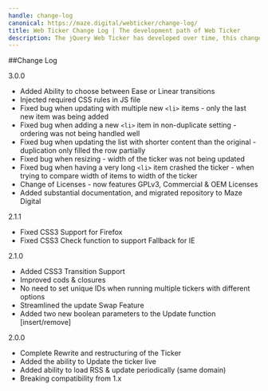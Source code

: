 ```yaml
---
handle: change-log
canonical: https://maze.digital/webticker/change-log/
title: Web Ticker Change Log | The development path of Web Ticker
description: The jQuery Web Ticker has developed over time, this change log keeps track of the most important changes you need to note before upgrading.
---
```


##Change Log

3.0.0

- Added Ability to choose between Ease or Linear transitions
- Injected required CSS rules in JS file
- Fixed bug when updating with multiple new `<li>` items - only the last new item was being added
- Fixed bug when adding a new `<li>` item in non-duplicate setting - ordering was not being handled well
- Fixed bug when updating the list with shorter content than the original - duplication only filled the row partially
- Fixed bug when resizing - width of the ticker was not being updated
- Fixed bug when having a very long `<li>` item crashed the ticker - when trying to compare width of items to width of the ticker
- Change of Licenses - now features GPLv3, Commercial & OEM Licenses
- Added substantial documentation, and migrated repository to Maze Digital

2.1.1

- Fixed CSS3 Support for Firefox
- Fixed CSS3 Check function to support Fallback for IE

2.1.0

- Added CSS3 Transition Support
- Improved cods & closures
- No need to set unique IDs when running multiple tickers with different options
- Streamlined the update Swap Feature
- Added two new boolean parameters to the Update function [insert/remove]

2.0.0

- Complete Rewrite and restructuring of the Ticker
- Added the ability to Update the ticker live
- Added ability to load RSS & update periodically (same domain)
- Breaking compatibility from 1.x
